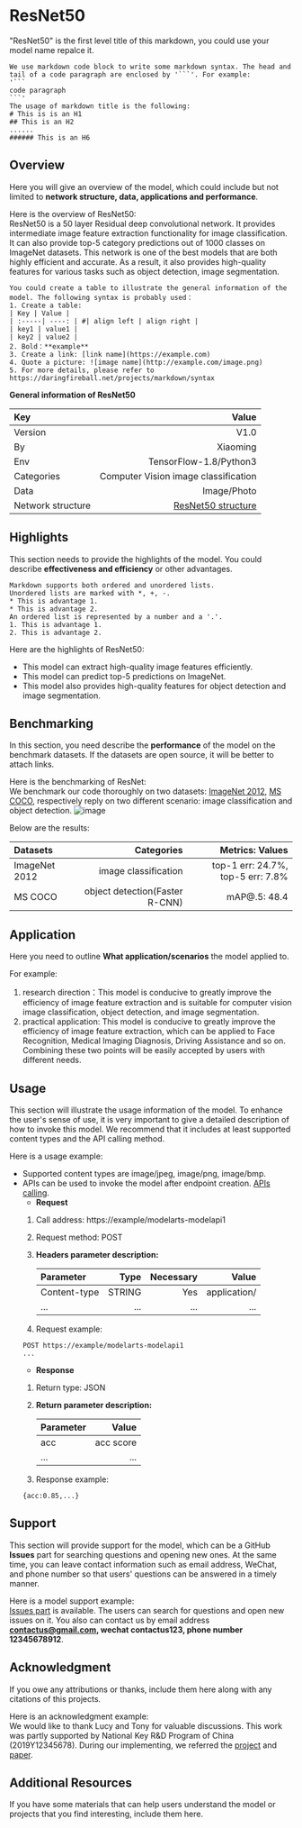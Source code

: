 # ResNet50
"ResNet50" is the first level title of this markdown, you could use your model name repalce it.
```
We use markdown code block to write some markdown syntax. The head and tail of a code paragraph are enclosed by '```'. For example:
'```
code paragraph
```'
The usage of markdown title is the following:
# This is is an H1
## This is an H2
......
###### This is an H6
```
## Overview
Here you will give an overview of the model, which could include but not limited to **network structure, data, applications and performance**.

Here is the overview of ResNet50:  
ResNet50 is a 50 layer Residual deep convolutional network. It provides intermediate image feature extraction functionality for image classification. It can also provide top-5 category predictions out of 1000 classes on ImageNet datasets. This network is one of the best models that are both highly efficient and accurate. As a result, it also provides high-quality features for various tasks such as object detection, image segmentation.
```
You could create a table to illustrate the general information of the model. The following syntax is probably used：
1. Create a table:
| Key | Value | 
| :-----| ----: | #| align left | align right |
| key1 | value1 |
| key2 | value2 | 
2. Bold：**example**
3. Create a link: [link name](https://example.com)
4. Quote a picture: ![image name](http://example.com/image.png) 
5. For more details, please refer to https://daringfireball.net/projects/markdown/syntax
```
**General information of ResNet50**

| Key | Value | 
| :-----| ----: | 
| Version | V1.0 |
| By | Xiaoming | 
| Env | TensorFlow-1.8/Python3 | 
| Categories| Computer Vision image classification|
| Data | Image/Photo |
| Network structure | [ResNet50 structure](http://ethereon.github.io/netscope/#/gist/db945b393d40bfa26006) | 


## Highlights
This section needs to provide the highlights of the model. You could describe **effectiveness and efficiency** or other advantages.
```
Markdown supports both ordered and unordered lists.
Unordered lists are marked with *, +, -.
* This is advantage 1.
* This is advantage 2. 
An ordered list is represented by a number and a '.'.
1. This is advantage 1.
2. This is advantage 2. 
```
Here are the highlights of ResNet50:  
* This model can extract high-quality image features efficiently.
* This model can predict top-5 predictions on ImageNet.
* This model also provides high-quality features for object detection and image segmentation. 


## Benchmarking
In this section, you need describe the **performance** of the model on the benchmark datasets. If the datasets are open source, it will be better to attach links.

Here is the benchmarking of ResNet:  
We benchmark our code thoroughly on two datasets: [ImageNet 2012](http://www.image-net.org/), [MS COCO](http://cocodataset.org/#home), respectively reply on two different scenario: image classification and object detection. 
![image](http://res.cloudinary.com/dyd911kmh/image/upload/f_auto,q_auto:best/v1522766480/1_6j34dAOTijqP6HDFnjxPFA_udggex.png)

Below are the results: 

| Datasets | Categories|**Metrics: Values** | 
| :----| ---: | -----:|
| ImageNet 2012 |  image classification          | top-1 err: 24.7%, top-5 err: 7.8% |
| MS COCO       | object detection(Faster R-CNN) | mAP@.5: 48.4  |

## Application
Here you need to outline **What application/scenarios** the model applied to.

For example:
1. research direction：This model is conducive to greatly improve the efficiency of image feature extraction and is suitable for computer vision image classification, object detection, and image segmentation. 
2. practical application: This model is conducive to greatly improve the efficiency of image feature extraction, which can be applied to Face Recognition, Medical Imaging Diagnosis, Driving Assistance and so on. Combining these two points will be easily accepted by users with different needs. 

## Usage
This section will illustrate the usage information of the model. To enhance the user's sense of use,  it is very important to give a detailed description of how to invoke this model. We recommend that it includes at least supported content types and the API calling method.

Here is a usage example:
* Supported content types are image/jpeg, image/png, image/bmp.
* APIs can be used to invoke the model after endpoint creation. [APIs calling](https://support.huaweicloud.com/en-us/ugcall-apig/apig-en-ug-180307057.html). 
    * **Request**
    1. Call address: https://example/modelarts-modelapi1  
    2. Request method: POST  
    3. **Headers parameter description:** 

        |Parameter|Type|Necessary|Value|
        |:----|---:|----:|---:|
        |Content-type|STRING|Yes|application/|
        |...|...|...|...|
    4. Request example:
    ```
    POST https://example/modelarts-modelapi1  
    ...
    ```
    * **Response**
    1. Return type: JSON  
    2. **Return parameter description:**

        |Parameter|Value|
        |:----|---:|
        |acc|acc score|
        |...|...|...|
    3. Response example:
    ```
    {acc:0.85,...}
    ```
    

## Support
This section will provide support for the model, which can be a GitHub **Issues** part for searching questions and opening new ones. At the same time, you can leave contact information such as email address, WeChat, and phone number so that users' questions can be answered in a timely manner.

Here is a model support example:   
[Issues part](https://github.com/keras-team/keras-applications/issues) is available. The users can search for questions and open new issues on it. You also can contact us by email address **contactus@gmail.com, wechat contactus123, phone number 12345678912**.

## Acknowledgment
If you owe any attributions or thanks, include them here along with any citations of this projects. 

Here is an acknowledgment example:  
We would like to thank Lucy and Tony for valuable discussions. This work was partly supported by National Key R&D Program
of China (2019Y12345678). During our implementing, we referred the [project](https://github.com/tensorflow/models/blob/master/research/slim/nets/resnet_v1.py) and [paper](https://arxiv.org/abs/1512.03385). 


## Additional Resources
If you have some materials that can help users understand the model or projects that you find interesting, include them here.

